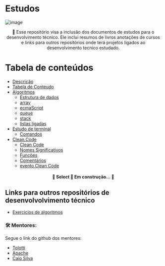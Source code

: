 # Estudos 

![image](https://user-images.githubusercontent.com/64383080/157446940-30da23e0-a1a2-490a-9213-dd7179d4a7c7.png)


<p align="center">🚀 Esse repositório visa a inclusão dos documentos de estudos para o desenvolvimento técnico. Ele inclui resumos de livros anotações de cursos e links para outros repositórios onde terá projetos ligados ao desenvolvimento tecnico estudado.</p>

Tabela de conteúdos
=================
<!--ts-->
   * [Descrição](#descricao)
   * [Tabela de Conteudo](#tabela-de-conteudo)
   * [Algoritmos](/algoritmos/)
      * [Estrutura de dados](/algoritmos/estrutura_dados_js.md)
      * [array](/algoritmos/array.md)
      * [ecmaScript](/algoritmos/ecmascript.md)
      * [queue](/algoritmos/queue.md)
      * [stack](/algoritmos/stack.md)
      * [listas ligadas](/algoritmos/listasLigadas.md)
   * [Estudo de terminal](/estudo_terminal/)
        * [Comandos](/estudo_terminal/comandos.md)
   * [Clean Code](/clean_code/)
        * [Clean Code](/clean_code/CleanCode.md)
        * [Nomes Significativos](/clean_code/Nomes.md)
        * [Funções](/clean_code/Funcoes.md)
        * [Comentários](/clean_code/comentarios.md)
        * [evento Clean Code](/clean_code/eventoCleanCode.md)
   
<!--te-->

<h4 align="center"> 
	🚧  Select 🚀 Em construção...  🚧
</h4>





## Links para outros repositórios de desenvolvolvimento técnico

- [Exercicios de algoritmos](https://github.com/LysaKYoshikawa/exercism)



### 🛠 Mentores:

Segue o link do github dos mentores:

- [Tolotti](https://github.com/wtolotti)
- [Apache](https://github.com/daniiell3)
- [Caio Silva](https://github.com/rasecoiac03)

